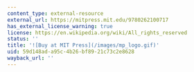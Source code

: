 ```yaml
---
content_type: external-resource
external_url: https://mitpress.mit.edu/9780262100717
has_external_license_warning: true
license: https://en.wikipedia.org/wiki/All_rights_reserved
status: ''
title: '![Buy at MIT Press](/images/mp_logo.gif)'
uid: 59d148ad-a95c-4b26-bf89-21c73c2e8628
wayback_url: ''
---
```

